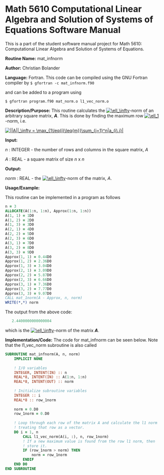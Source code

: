 # Math 5610 Computational Linear Algebra and Solution of Systems of Equations Software Manual

This is a part of the student software manual project for Math 5610: Computational Linear Algebra and Solution of Systems of Equations. 

**Routine Name:**          mat_infnorm

**Author:** Christian Bolander

**Language:** Fortran. This code can be compiled using the GNU Fortran compiler by
```$ gfortran -c mat_infnorm.f90```

and can be added to a program using

```$ gfortran program.f90 mat_norm.o l1_vec_norm.o ``` 

**Description/Purpose:** This routine calculates the <a href="https://www.codecogs.com/eqnedit.php?latex=\ell_\infty" target="_blank"><img src="https://latex.codecogs.com/gif.latex?\ell_\infty" title="\ell_\infty" /></a>-norm of an arbitrary square matrix, ***A***. This is done by finding the maximum row <a href="https://www.codecogs.com/eqnedit.php?latex=\ell_1" target="_blank"><img src="https://latex.codecogs.com/gif.latex?\ell_1" title="\ell_1" /></a>-norm, i.e.

<a href="https://www.codecogs.com/eqnedit.php?latex=||A||_\infty&space;=&space;\max_{1\leq{i}\leq{m}}\sum_{j=1}^n|a_{i\,j}|" target="_blank"><img src="https://latex.codecogs.com/gif.latex?||A||_\infty&space;=&space;\max_{1\leq{i}\leq{m}}\sum_{j=1}^n|a_{i\,j}|" title="||A||_\infty = \max_{1\leq{i}\leq{m}}\sum_{j=1}^n|a_{i\,j}|" /></a>  

**Input:**  

*n* : INTEGER - the number of rows and columns in the square matrix, *A*

*A* : REAL - a square matrix of size *n* x *n*

**Output:** 

*norm* : REAL - the <a href="https://www.codecogs.com/eqnedit.php?latex=\ell_\infty" target="_blank"><img src="https://latex.codecogs.com/gif.latex?\ell_\infty" title="\ell_\infty" /></a>-norm of the matrix, *A*.

**Usage/Example:**

This routine can be implemented in a program as follows

```fortran
n = 3
ALLOCATE(A(1:n, 1:n), Approx(1:n, 1:n))
A(1, 1) = 1D0
A(1, 2) = 2D0
A(1, 3) = 3D0
A(2, 1) = 4D0
A(2, 2) = 5D0
A(2, 3) = 6D0
A(3, 1) = 7D0
A(3, 2) = 8D0
A(3, 3) = 9D0
Approx(1, 1) = 0.44D0
Approx(1, 2) = 2.36D0
Approx(1, 3) = 3.04D0
Approx(2, 1) = 3.09D0
Approx(2, 2) = 5.87D0
Approx(2, 3) = 6.66D0
Approx(3, 1) = 7.36D0
Approx(3, 2) = 7.77D0
Approx(3, 3) = 9.07D0
CALL mat_1norm(A - Approx, n, norm)
WRITE(*,*) norm
```

The output from the above code:

```fortran
   2.4400000000000004     
```

which is the <a href="https://www.codecogs.com/eqnedit.php?latex=\ell_\infty" target="_blank"><img src="https://latex.codecogs.com/gif.latex?\ell_\infty" title="\ell_\infty" /></a>-norm of the matrix ***A***.

**Implementation/Code:** The code for mat_infnorm can be seen below. Note that the l1_vec_norm subroutine is also called

```fortran
SUBROUTINE mat_infnorm(A, n, norm)
	IMPLICIT NONE
	
	! I/O variables
	INTEGER, INTENT(IN) :: n
	REAL*8, INTENT(IN) :: A(1:n, 1:n)
	REAL*8, INTENT(OUT) :: norm
	
	! Initialize subroutine variables
	INTEGER :: i
	REAL*8 :: row_1norm
	
	norm = 0.D0
	row_1norm = 0.D0
	
	! Loop through each row of the matrix A and calculate the l1 norm
	! treating that row as a vector.
	DO i = 1, n
		CALL l1_vec_norm(A(i, :), n, row_1norm)
		! If a new maximum value is found from the row l1 norm, then
		! store it.
		IF (row_1norm > norm) THEN
			norm = row_1norm
		ENDIF
	END DO
END SUBROUTINE
```

